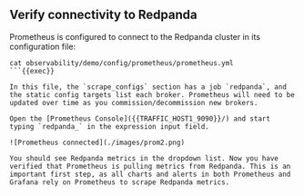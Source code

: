 ## Verify connectivity to Redpanda

Prometheus is configured to connect to the Redpanda cluster in its configuration file:

```
cat observability/demo/config/prometheus/prometheus.yml
```{{exec}}

In this file, the `scrape_configs` section has a job `redpanda`, and the static config targets list each broker. Prometheus will need to be updated over time as you commission/decommission new brokers.

Open the [Prometheus Console]({{TRAFFIC_HOST1_9090}}/) and start typing `redpanda_` in the expression input field.

![Prometheus connected](./images/prom2.png)

You should see Redpanda metrics in the dropdown list. Now you have verified that Prometheus is pulling metrics from Redpanda. This is an important first step, as all charts and alerts in both Prometheus and Grafana rely on Prometheus to scrape Redpanda metrics.

